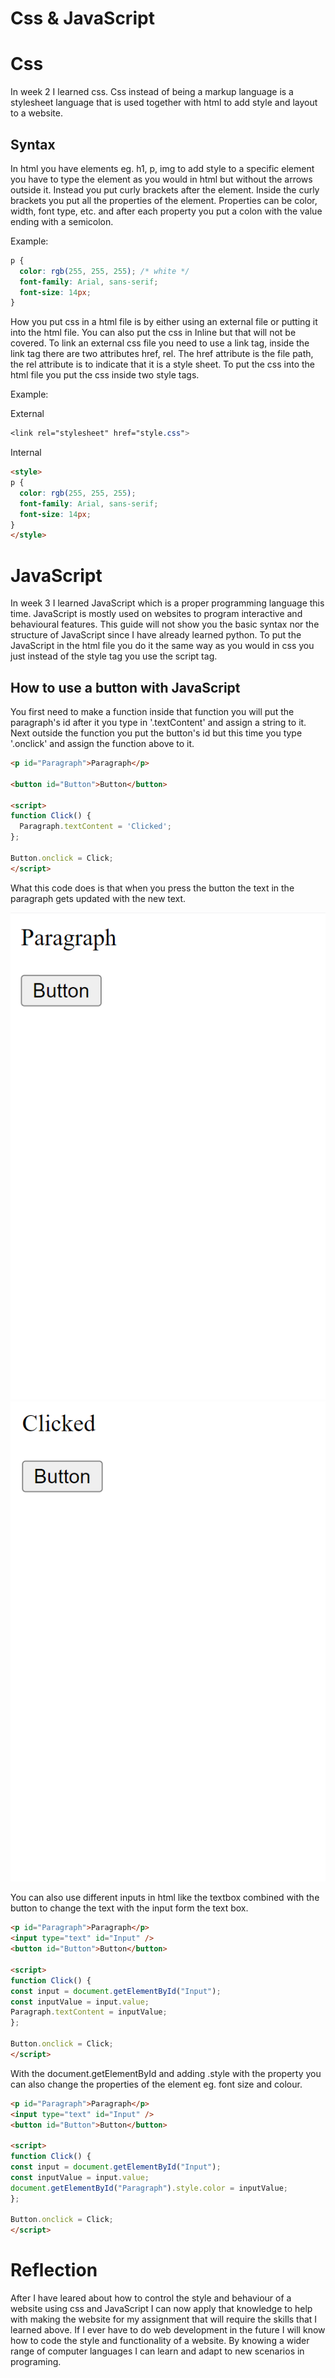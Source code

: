 # Css & JavaScript

# Css
In week 2 I learned css. Css instead of being a markup language is a stylesheet language that is used together with html to add style and layout to a website.

## Syntax
In html you have elements eg. h1, p, img to add style to a specific element you have to type the element as you would in html but without the arrows outside it. Instead you put curly brackets after the element. Inside the curly brackets you put all the properties of the element. Properties can be color, width, font type, etc. and after each property you put a colon with the value ending with a semicolon.

Example:
```css
p {
  color: rgb(255, 255, 255); /* white */
  font-family: Arial, sans-serif;
  font-size: 14px;
}
```
How you put css in a html file is by either using an external file or putting it into the html file. You can also put the css in Inline but that will not be covered. To link an external css file you need to use a link tag, inside the link tag there are two attributes href, rel. The href attribute is the file path, the rel attribute is to indicate that it is a style sheet. To put the css into the html file you put the css inside two style tags.

Example:

External
```css
<link rel="stylesheet" href="style.css">
```

Internal 
```html
<style>
p {
  color: rgb(255, 255, 255);
  font-family: Arial, sans-serif;
  font-size: 14px;
}
</style>
```

# JavaScript
In week 3 I learned JavaScript which is a proper programming language this time. JavaScript is mostly used on websites to program interactive and behavioural features. This guide will not show you the basic syntax nor the structure of JavaScript since I have already learned python. To put the JavaScript in the html file you do it the same way as you would in css you just instead of the style tag you use the script tag.

## How to use a button with JavaScript
You first need to make a function inside that function you will put the paragraph's id after it you type in '.textContent' and assign a string to it. Next outside the function you put the button's id but this time you type '.onclick' and assign the function above to it.

```html
<p id="Paragraph">Paragraph</p>

<button id="Button">Button</button>

<script>
function Click() {
  Paragraph.textContent = 'Clicked';
};

Button.onclick = Click;
</script>
```
What this code does is that when you press the button the text in the paragraph gets updated with the new text.

![Html button unpressed with JavaScript](https://github.com/Random-Devil-with-internet/Evidence_Guide/blob/main/Button.png)
![Html button pressed with JavaScript](https://github.com/Random-Devil-with-internet/Evidence_Guide/blob/main/Button_2.png)

You can also use different inputs in html like the textbox combined with the button to change the text with the input form the text box.
```html
<p id="Paragraph">Paragraph</p>
<input type="text" id="Input" />
<button id="Button">Button</button>

<script>
function Click() {
const input = document.getElementById("Input");
const inputValue = input.value;
Paragraph.textContent = inputValue;
};

Button.onclick = Click;
</script>
```
With the document.getElementById and adding .style with the property you can also change the properties of the element eg. font size and colour.
```html
<p id="Paragraph">Paragraph</p>
<input type="text" id="Input" />
<button id="Button">Button</button>

<script>
function Click() {
const input = document.getElementById("Input");
const inputValue = input.value;
document.getElementById("Paragraph").style.color = inputValue;
};

Button.onclick = Click;
</script>
```
# Reflection
After I have leared about how to control the style and behaviour of a website using css and JavaScript I can now apply that knowledge to help with making the website for my assignment that will require the skills that I learned above. If I ever have to do web development in the future I will know how to code the style and functionality of a website. By knowing a wider range of computer languages I can learn and adapt to new scenarios in programing.
